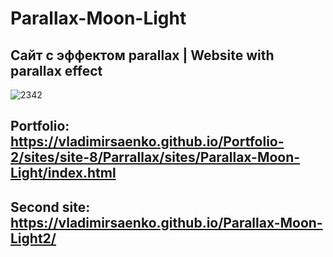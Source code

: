 # Parallax-Moon-Light
 
## Сайт с эффектом parallax | Website with parallax effect

![2342](https://user-images.githubusercontent.com/56477695/116458558-7606f080-a86d-11eb-8f27-7e697936fe0c.jpg)

## Portfolio: https://vladimirsaenko.github.io/Portfolio-2/sites/site-8/Parrallax/sites/Parallax-Moon-Light/index.html

## Second site: https://vladimirsaenko.github.io/Parallax-Moon-Light2/
